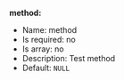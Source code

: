 **method:**

* Name: method
* Is required: no
* Is array: no
* Description: Test method
* Default: `NULL`